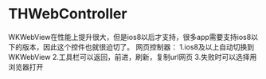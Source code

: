 # THWebController
WKWebView在性能上提升很大，但是ios8以后才支持，很多app需要支持ios8以下的版本，因此这个控件也就很迫切了。
网页控制器：
    1.ios8及以上自动切换到WKWebView 
    2.工具栏可以返回，前进，刷新，复制url网页 
    3.失败时可以选择用浏览器打开
